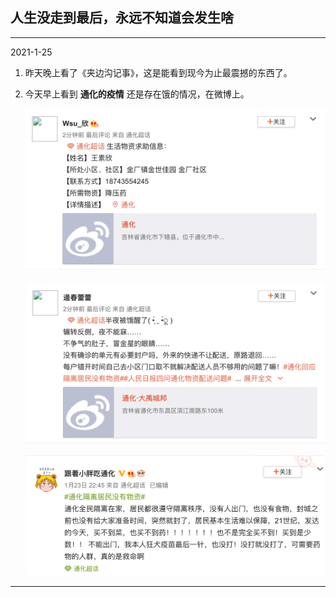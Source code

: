 ## 人生没走到最后，永远不知道会发生啥

---

2021-1-25

1. 昨天晚上看了《夹边沟记事》，这是能看到现今为止最震撼的东西了。

2. 今天早上看到 **通化的疫情** 还是存在饿的情况，在微博上。

   ![通化疫情1](./img/通化疫情1.png)

   ![通化疫情1](./img/通化疫情2.png)

   ![通化疫情1](./img/通化疫情3.png)

---

